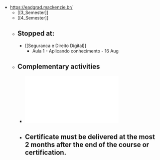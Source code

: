 - https://eadgrad.mackenzie.br/
	- [[3_Semester]]
	- [[4_Semester]]
	- ## Stopped at:
		- [[Seguranca e Direito Digital]]
			- Aula 1 - Aplicando conhecimento - 16 Aug
	- ## Complementary activities
		- ![Atividades_Complementares_FCI.pdf](../assets/Atividades_Complementares_FCI_1692022921549_0.pdf)
		- Certificate must be delivered at the most 2 months after the end of the course or certification.
			-